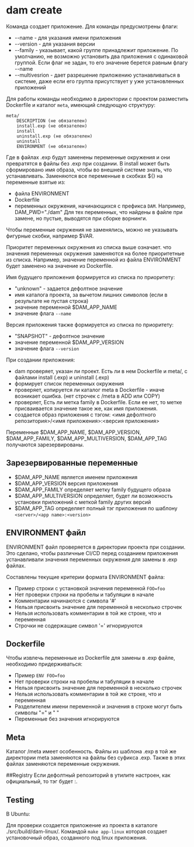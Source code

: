 # dam create
Команда создает приложение. 
Для команды предусмотрены флаги:
* --name - для указания имени приложения
* --version - для указания версии
* --family - указывает, какой группе принадлежит приложение. По умолчанию, не возможно установить два приложения с одинаковой группой.
Если флаг не задан, то его значение берется равным флагу --name
* --multivesrion - дает разрешение приложению устанавливаться в системе, даже если его группа присутствует у уже установленных приложений

Для работы команды необходимо в директории с проектом разместить Dockerfile
 и каталог `meta`, имеющий следующую структуру: 
```
meta/
    DESCRIPTION (не обязателен)
    install.exp (не обязателен)
    install
    uninstall.exp (не обязателен)
    uninstall
    ENVIRONMENT (не обязателен)
```

Где в файлах .exp будут заменены переменные окружения и они превратятся в файлы без .exp при создании.
В install может быть сформировано имя образа, чтобы во внешней системе знать, что устанавливать.
Заменяются все переменные в скобках ${} на переменные взятые из:
- файла ENVIRONMENT
- Dockerfile
- переменных окружения, начинающихся с префикса `DAM`. Например, DAM_PWD="./dam"
Для тех переменных, что найдены в файле при замене, но пустые, выводятся при сборке ворнинги.

Чтобы переменные окружения не заменялись, можно не указывать фигурные скобки, например $VAR.

Приоритет переменных окружения из списка выше означает. 
что значения переменных окружения заменяются на более приоритетные из списка. 
Например, значение переменной из файла ENVIRONMENT будет заменено на значение из Dockerfile.

Имя будущего приложения формируется из списка по приоритету:
- "unknown" - задается дефолтное значение
- имя каталога проекта, за вычетом лишних символов (если в результате не пустая строка)
- значение переменной $DAM_APP_NAME
- значение флага `--name`

Версия приложения также формируется из списка по приоритету:
- "SNAPSHOT" - дефолтное значение 
- значение переменной $DAM_APP_VERSION
- значение флага `--version`

При создании приложения:
- dam проверяет, указан ли проект. Есть ли в нем Dockerfile и meta/, с файлами install (.exp) и uninstall (.exp)
- формирует список переменных окружения
- проверяет, копируется ли каталог meta в Dockerfile - иначе возникает ошибка. (нет строчек с /meta в ADD или COPY) 
- проверяет, Есть ли метка family в Dockerfile. Если ее нет, то метке присваивается значение такое же, как имя приложения. 
- создается образ приложения с тэгом: <имя дефолтного репозитория>/<имя приложения>:<версия приложения>

Переменные $DAM_APP_NAME, $DAM_APP_VERSION, $DAM_APP_FAMILY, $DAM_APP_MULTIVERSION, $DAM_APP_TAG получаются зарезервированы.

## Зарезервированные переменные

- $DAM_APP_NAME является именем приложения
- $DAM_APP_VERSION версия приложения
- $DAM_APP_FAMILY определяет метку family будущего образа
- $DAM_APP_MULTIVERSION определяет, будет ли возможность установки приложений с меткой family других версий
- $DAM_APP_TAG определяет полный тэг приложения по шаблону `<server>/<app name>:<version>`

## ENVIRONMENT файл
ENVIRONMENT файл проверяется в директории проекта при создании. 
Это сделано, чтобы различные CI/CD перед созданием приложения устанавливали значения переменных окружения для замены в .exp файлах. 

Составлены текущие критерии формата ENVIRONMENT файла:
- Пример строки с установкой значения переменной `FOO=foo`
- Нет проверки строки на пробелы и табуляции в начале
- Комментарии начинаются с символа '#'
- Нельзя присвоить значение для переменной в несколько строчек
- Нельзя использовать комментарии в той же строке, что и переменная
- Строчки не содержащие символ '=' игнорируются

## Dockerfile 
Чтобы извлечь переменные из Dockerfile для замены в .exp файле, необходимо придерживаться:
- Пример `ENV FOO=foo`
- Нет проверки строки на пробелы и табуляции в начале
- Нельзя присвоить значение для переменной в несколько строчек
- Нельзя использовать комментарии в той же строке, что и переменная
- Разделителем имени переменной и значения в строке могут быть символы "=" и " "
- Переменные без значения игнорируются

## Meta
Каталог /meta имеет особенность. Файлы из шаблона .exp в той же директории meta заменяются на файлы без суфикcа .exp.
Также в этих файлах заменяются переменные окружения.

##Registry
Если дефолтный репозиторий в утилите настроен, как официальный, то тэг будет <name>:<version>.

## Testing
В Ubuntu:

Для проверки создается приложение из проекта в каталоге ./src/build/dam-linux/. 
Командой `make app-linux` которая создает установочный образ, созданного под linux приложения.